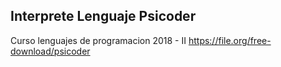 ## Interprete Lenguaje Psicoder 


Curso lenguajes de programacion 2018 - II
https://file.org/free-download/psicoder
